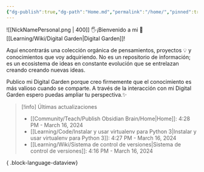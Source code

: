 ```yaml
---
{"dg-publish":true,"dg-path":"Home.md","permalink":"/home/","pinned":true,"tags":["gardenEntry"],"created":"2024-01-25T19:06","updated":"2024-03-16T16:28"}
---
```


![[NickNamePersonal.png \| 400]]
🖐️¡Bienvenido a mi 🌱 [[Learning/Wiki/Digital Garden\|Digital Garden]]!

Aquí encontrarás una colección orgánica de pensamientos, proyectos 💡 y conocimientos que voy adquiriendo. No es un repositorio de información; es un ecosistema de ideas en constante evolución que se entrelazan creando creando nuevas ideas.

Publico mi Digital Garden porque creo firmemente que el conocimiento es más valioso cuando se comparte. A través de la interacción con mi Digital Garden espero puedas ampliar tu perspectiva.✨

> [!info] Últimas actualizaciones
>  - [[Community/Teach/Publish Obsidian Brain/Home\|Home]]: 4:28 PM - March 16, 2024
> - [[Learning/Code/Instalar y usar virtualenv para Python 3\|Instalar y usar virtualenv para Python 3]]: 4:27 PM - March 16, 2024
> - [[Learning/Wiki/Sistema de control de versiones\|Sistema de control de versiones]]: 4:16 PM - March 16, 2024
> 
{ .block-language-dataview}
